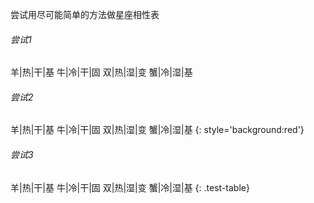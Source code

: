 尝试用尽可能简单的方法做星座相性表

###### 尝试1

羊|热|干|基
牛|冷|干|固
双|热|湿|变
蟹|冷|湿|基

###### 尝试2

羊|热|干|基
牛|冷|干|固
双|热|湿|变
蟹|冷|湿|基
{: style='background:red'}

###### 尝试3

羊|热|干|基
牛|冷|干|固
双|热|湿|变
蟹|冷|湿|基
{: .test-table}